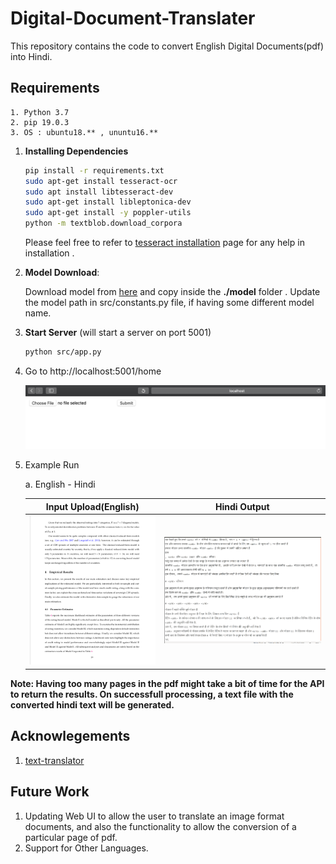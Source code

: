 # Digital-Document-Translater
This repository contains the code to convert English Digital Documents(pdf) into Hindi. 

## Requirements

    1. Python 3.7
    2. pip 19.0.3
    3. OS : ubuntu18.** , ununtu16.**


1. **Installing Dependencies**
    ```bash
    pip install -r requirements.txt
    sudo apt-get install tesseract-ocr
    sudo apt install libtesseract-dev 
    sudo apt-get install libleptonica-dev
    sudo apt-get install -y poppler-utils
    python -m textblob.download_corpora
    ```
    Please feel free to refer to
    [tesseract installation](https://github.com/tesseract-ocr/tesseract/wiki/Compiling)
    page for any help in installation
    .
2. **Model Download**: 

    Download model from
    [here](https://github.com/srijan14/Machine-Translation-Models/tree/master/eng-hin/v1)
    and copy inside the **./model** folder . Update the model path in src/constants.py file, 
    if having some different model name.
    
3. **Start Server** (will start a server on port 5001)
    ```bash
    python src/app.py
    ```
4. Go to http://localhost:5001/home
    
    ![ http://localhost:5001/home](./static/images/server_demo.png)


5. Example Run 
    
    a. English - Hindi 
    
    Input Upload(English)            |  Hindi Output
    :-------------------------:|:-------------------------:
    ![input doc](./static/images/english.png)  |  ![translated doc](./static/images/hindi.png)

**Note: Having too many pages in the pdf might take a bit of time for
the API to return the results. On successfull processing, a text file
with the converted hindi text will be generated.**

## Acknowlegements
1. [text-translator](https://github.com/srijan14/text-translator)

## Future Work
1. Updating Web UI to allow the user to translate an image format documents, and also the functionality to allow the conversion of a particular page of pdf.
2. Support for Other Languages.


